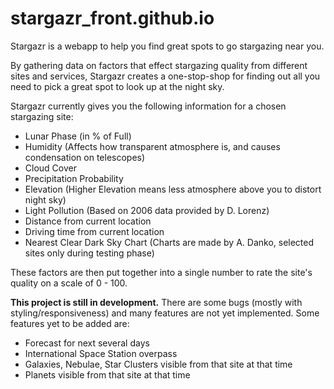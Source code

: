 # stargazr_front.github.io

Stargazr is a webapp to help you find great spots to go stargazing near you.

By gathering data on factors that effect stargazing quality from different sites and services, Stargazr creates a one-stop-shop for finding out all you need to pick a great spot to look up at the night sky.

Stargazr currently gives you the following information for a chosen stargazing site:
- Lunar Phase (in % of Full)
- Humidity (Affects how transparent atmosphere is, and causes condensation on telescopes)
- Cloud Cover
- Precipitation Probability
- Elevation (Higher Elevation means less atmosphere above you to distort night sky)
- Light Pollution (Based on 2006 data provided by D. Lorenz)
- Distance from current location
- Driving time from current location
- Nearest Clear Dark Sky Chart (Charts are made by A. Danko, selected sites only during testing phase)

These factors are then put together into a single number to rate the site's quality on a scale of 0 - 100.

**This project is still in development.** There are some bugs (mostly with styling/responsiveness) and many features are not yet implemented. Some features yet to be added are:
- Forecast for next several days
- International Space Station overpass
- Galaxies, Nebulae, Star Clusters visible from that site at that time
- Planets visible from that site at that time  
